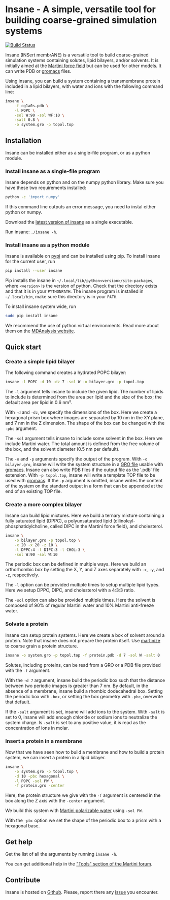 # Insane - A simple, versatile tool for building coarse-grained simulation systems

[![Build Status](https://travis-ci.org/Tsjerk/Insane.svg?branch=master)](https://travis-ci.org/Tsjerk/Insane)

Insane (INSert membrANE) is a versatile tool to build coarse-grained simulation
systems containing solutes, lipid bilayers, and/or solvents. It is initially
aimed at the [Martini force field](http://cgmartini.nl) but can be used for
other models. It can write PDB or [gromacs][] files.

Using insane, you can build a system containing a transmembrane protein
included in a lipid bilayers, with water and ions with the following command
line:

```bash
insane \
    -f cg1a0s.pdb \
    -l POPC \
    -sol W:90 -sol WF:10 \
    -salt 0.8 \
    -o system.gro -p topol.top
```

## Installation

Insane can be installed either as a single-file program, or as a python module.

### Install insane as a single-file program

Insane depends on python and on the numpy python library. Make sure you
have these two requirements installed:

```bash
python -c 'import numpy'
```

If this command line outputs an error message, you need to instal either python
or numpy.

Download the [latest version of
insane](https://github.com/Tsjerk/Insane/releases/download/v1.0rc1/insane) as
a single executable.

Run insane: `./insane -h`.

### Install insane as a python module

Insane is available on [pypi](https://pypi.python.org/pypi/insane/1.0rc1) and
can be installed using pip. To install insane for the current user, run

```bash
pip install --user insane
```

Pip installs the insane in `~/.local/lib/python<version>/site-packages`,
where `<version>` is the version of python. Check that the
directory exists and that it is in your `PYTHONPATH`. The insane program is
installed in `~/.local/bin`, make sure this directory is in your `PATH`.

To install insane system wide, run

```bash
sudo pip install insane
```

We recommend the use of python virtual environments. Read more about them on
the [MDAnalysis website](http://www.mdanalysis.org/2017/04/07/environments/).

## Quick start

### Create a simple lipid bilayer

The following command creates a hydrated POPC bilayer:

```bash
insane -l POPC -d 10 -dz 7 -sol W -o bilayer.gro -p topol.top
```

The `-l` argument tells insane to include the given lipid. The number of lipids
to include is determined from the area per lipid and the size of the box; the
default area per lipid in 0.6 nm².

With `-d` and `-dz`, we specify the dimensions of the box. Here we create
a hexagonal prism box where images are separated by 10 nm in the XY plane, and
7 nm in the Z dimension. The shape of the box can be changed with the `-pbc`
argument.

The `-sol` argument tells insane to include some solvent in the box. Here we
include Martini water. The total amount is defined from the free volume of the
box, and the solvent diameter (0.5 nm per default).

The `-o` and `-p` arguments specify the output of the program. With `-o
bilayer.gro`, insane will write the system structure in a [GRO
file](http://manual.gromacs.org/current/online/gro.html) usable with
[gromacs][]. Insane can also write PDB files if the output file as the '.pdb'
file extension. With `-p topol.top`, insane will write a template TOP file to
be used with [gromacs][]. If the `-p` argument is omitted, insane writes the
content of the system on the standard output in a form that can be appended at
the end of an existing TOP file.

### Create a more complex bilayer

Insane can build lipid mixtures. Here we build a ternary mixture containing
a fully saturated lipid (DPPC), a polyunsaturated lipid
(dilinoleyl-phosphatidylcholine, called DIPC in the Martini force field), and
cholesterol.

```bash
insane \
    -o bilayer.gro -p topol.top \
    -x 20 -x 20 -z 10 \
    -l DPPC:4 -l DIPC:3 -l CHOL:3 \
    -sol W:90 -sol W:10
```

The periodic box can be defined in multiple ways. Here we build an orthorhombic
box by setting the X, Y, and Z axes separately with `-x`, `-y`, and `-z`,
respectively.

The `-l` option can be provided multiple times to setup multiple lipid types.
Here we setup DPPC, DIPC, and cholesterol with a 4:3:3 ratio.

The `-sol` option can also be provided multiple times. Here the solvent is
composed of 90% of regular Martini water and 10% Martini anti-freeze water.

### Solvate a protein

Insane can setup protein systems. Here we create a box of solvent around
a protein. Note that insane does not prepare the protein itself. Use
[martinize](http://cgmartini.nl/index.php/tools2/proteins-and-bilayers) to
coarse grain a protein structure.

```bash
insane -o system.gro -p topol.top -f protein.pdb -d 7 -sol W -salt 0
```
Solutes, including proteins, can be read from a GRO or a PDB file provided with
the `-f` argument.

With the `-d 7` argument, insane build the periodic box such that the distance
between two periodic images is greater than 7 nm. By default, in the absence of
a membrane, insane build a rhombic dodecahedral box. Setting the periodic box
with `-box`, or setting the box geometry with `-pbc`, overwrite that default.

If the `-salt` argument is set, insane will add ions to the system. With
`-salt` is set to 0, insane will add enough chloride or sodium ions to
neutralize the system charge. Is `-salt` is set to any positive value, it is
read as the concentration of ions in molar.

### Insert a protein in a membrane

Now that we have seen how to build a membrane and how to build a protein
system, we can insert a protein in a lipid bilayer.

```bash
insane \
    -o system.gro -p topol.top \
    -d 10 -pbc hexagonal \
    -l POPC -sol PW \
    -f protein.gro -center
```

Here, the protein structure we give with the `-f` argument is centered in the
box along the Z axis with the `-center` argument.

We build this system with [Martini polarizable
water](http://journals.plos.org/ploscompbiol/article?id=10.1371/journal.pcbi.1000810)
using `-sol PW`.

With the `-pbc` option we set the shape of the periodic box to a prism with
a hexagonal base.

## Get help

Get the list of all the arguments by running `insane -h`.

You can get additional help in the ["Tools" section of the Martini
forum](http://cgmartini.nl/index.php/component/kunena/9-tools).

## Contribute

Insane is hosted on [Github](https://github.com/Tsjerk/Insane). Please, report
there any [issue](https://github.com/Tsjerk/Insane/issues) you encounter.

[gromacs]: http://www.gromacs.org
